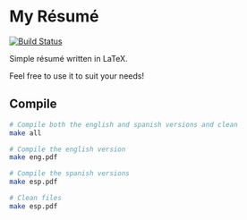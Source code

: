 # My Résumé

[![Build Status](https://travis-ci.org/hugo19941994/cv.svg?branch=master)](https://travis-ci.org/hugo19941994/cv)

Simple résumé written in LaTeX.

Feel free to use it to suit your needs!

## Compile

```bash
# Compile both the english and spanish versions and clean
make all

# Compile the english version
make eng.pdf

# Compile the spanish versions
make esp.pdf

# Clean files
make esp.pdf
```
